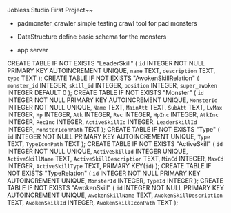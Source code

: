 Jobless Studio First Project~~

- padmonster_crawler
simple testing crawl tool for pad monsters

- DataStructure
define basic schema for the monsters

- app
server


CREATE TABLE IF NOT EXISTS "LeaderSkill" (
	`id`	INTEGER NOT NULL PRIMARY KEY AUTOINCREMENT UNIQUE,
	`name`	TEXT,
	`description`	TEXT,
	`type`	TEXT
);
CREATE TABLE IF NOT EXISTS "AwokenSkillRelation" (
	`monster_id`	INTEGER,
	`skill_id`	INTEGER,
	`position`	INTEGER,
	`super_awoken`	INTEGER DEFAULT 0
);
CREATE TABLE IF NOT EXISTS "Monster" (
	`id`	INTEGER NOT NULL PRIMARY KEY AUTOINCREMENT UNIQUE,
	`MonsterId`	INTEGER NOT NULL UNIQUE,
	`Name`	TEXT,
	`MainAtt`	TEXT,
	`SubAtt`	TEXT,
	`LvMax`	INTEGER,
	`Hp`	INTEGER,
	`Atk`	INTEGER,
	`Rec`	INTEGER,
	`HpInc`	INTEGER,
	`AtkInc`	INTEGER,
	`RecInc`	INTEGER,
	`ActiveSkillId`	INTEGER,
	`LeaderSkillId`	INTEGER,
	`MonsterIconPath`	TEXT
);
CREATE TABLE IF NOT EXISTS "Type" (
	`id`	INTEGER NOT NULL PRIMARY KEY AUTOINCREMENT UNIQUE,
	`Type`	TEXT,
	`TypeIconPath`	TEXT
);
CREATE TABLE IF NOT EXISTS "ActiveSkill" (
	`id`	INTEGER NOT NULL UNIQUE,
	`ActiveSkillId`	INTEGER UNIQUE,
	`ActiveSkillName`	TEXT,
	`ActiveSkillDescription`	TEXT,
	`MinCd`	INTEGER,
	`MaxCd`	INTEGER,
	`ActiveSkillType`	TEXT,
	PRIMARY KEY(`id`)
);
CREATE TABLE IF NOT EXISTS "TypeRelation" (
	`id`	INTEGER NOT NULL PRIMARY KEY AUTOINCREMENT UNIQUE,
	`MonsterId`	INTEGER,
	`TypeId`	INTEGER
);
CREATE TABLE IF NOT EXISTS "AwokenSkill" (
	`id`	INTEGER NOT NULL PRIMARY KEY AUTOINCREMENT UNIQUE,
	`AwokenSkillName`	TEXT,
	`AwokenSkillDescription`	TEXT,
	`AwokenSkillId`	INTEGER,
	`AwokenSkillIconPath`	TEXT
);
